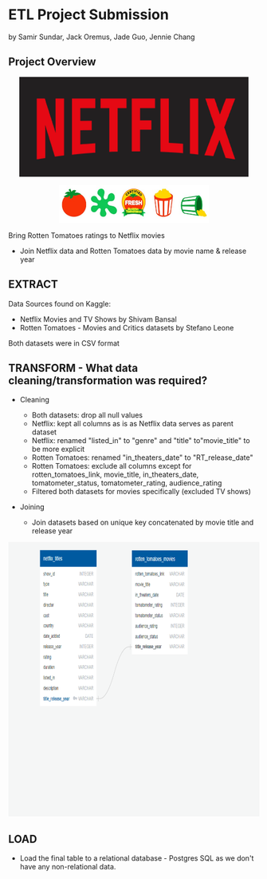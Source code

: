 # ETL Project Submission
by Samir Sundar, Jack Oremus, Jade Guo, Jennie Chang

## Project Overview

<p align="center">
  <img width="460" height="200" src="images/netflix.png">
</p>
<p align="center">
  <img width="300" height="75" src="images/rotten_tomatoes.jpg">
</p>

Bring Rotten Tomatoes ratings to Netflix movies
- Join Netflix data and Rotten Tomatoes data by movie name & release year

## EXTRACT
Data Sources found on Kaggle:
- Netflix Movies and TV Shows by Shivam Bansal
- Rotten Tomatoes - Movies and Critics datasets by Stefano Leone
  
Both datasets were in CSV format

## TRANSFORM - What data cleaning/transformation was required?
- Cleaning
  - Both datasets: drop all null values
  - Netflix: kept all columns as is as Netflix data serves as parent dataset
  - Netflix: renamed "listed_in" to "genre" and "title" to"movie_title" to be more explicit
  - Rotten Tomatoes: renamed "in_theaters_date" to "RT_release_date"
  - Rotten Tomatoes: exclude all columns except for rotten_tomatoes_link, movie_title, in_theaters_date, tomatometer_status, tomatometer_rating, audience_rating
   - Filtered both datasets for movies specifically (excluded TV shows)
  
- Joining
  - Join datasets based on unique key concatenated by movie title and release year
  
<p align="center">
  <img width="800" height="550" src="images/Netflix_RT_ERD_Diagram.png">
</p>
   

## LOAD
 - Load the final table to a relational database - Postgres SQL as we don't have any non-relational data.
 
